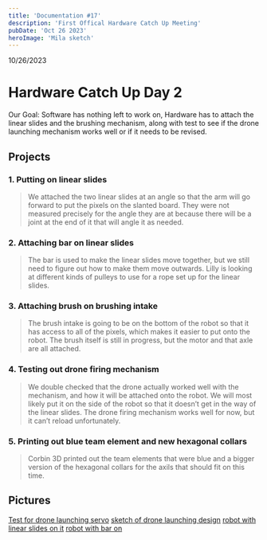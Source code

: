 ```yaml
---
title: 'Documentation #17'
description: 'First Offical Hardware Catch Up Meeting'
pubDate: 'Oct 26 2023'
heroImage: 'Mila sketch'
---
```

10/26/2023
# Hardware Catch Up Day 2

Our Goal: Software has nothing left to work on, Hardware has to attach the linear slides and the brushing mechanism, along with test to see if the drone launching mechanism works well or if it needs to be revised.

## Projects

### 1. Putting on linear slides

>We attached the two linear slides at an angle so that the arm will go forward to put the pixels on the slanted board. They were not measured precisely for the angle they are at because there will be a joint at the end of it that will angle it as needed.

### 2. Attaching bar on linear slides

>The bar is used to make the linear slides move together, but we still need to figure out how to make them move outwards. Lilly is looking at different kinds of pulleys to use for a rope set up for the linear slides.

### 3. Attaching brush on brushing intake

>The brush intake is going to be on the bottom of the robot so that it has access to all of the pixels, which makes it easier to put onto the robot. The brush itself is still in progress, but the motor and that axle are all attached.


### 4. Testing out drone firing mechanism

>We double checked that the drone actually worked well with the mechanism, and how it will be attached onto the robot. We will most likely put it on the side of the robot so that it doesn’t get in the way of the linear slides. The drone firing mechanism works well for now, but it can’t reload unfortunately.

### 5.  Printing out blue team element and new hexagonal collars

>Corbin 3D printed out the team elements that were blue and a bigger version of the hexagonal collars for the axils that should fit on this time.


## Pictures
[Test for drone launching servo]()
[sketch of drone launching design]()
[robot with linear slides on it]()
[robot with bar on]()